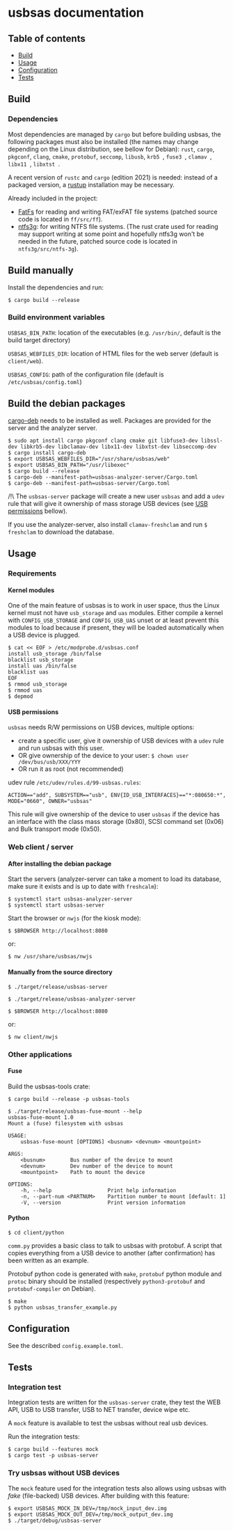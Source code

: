 # usbsas documentation

## Table of contents
* [Build](#build)
* [Usage](#usage)
* [Configuration](#configuration)
* [Tests](#tests)

## Build

### Dependencies

Most dependencies are managed by `cargo` but before building usbsas, the
following packages must also be installed (the names may change depending on the
Linux distribution, see bellow for Debian): `rust`, `cargo`, `pkgconf`, `clang`,
`cmake`, `protobuf`, `seccomp`, `libusb`, `krb5 `, `fuse3 `, `clamav `, `libx11
`, `libxtst `.

A recent version of `rustc` and `cargo` (edition 2021) is needed: instead of a
packaged version, a [rustup](https://rustup.rs/) installation may be necessary.

Already included in the project:
- [FatFs](http://elm-chan.org/fsw/ff/00index_e.html) for reading and writing
  FAT/exFAT file systems (patched source code is located in `ff/src/ff`).
- [ntfs3g](https://github.com/tuxera/ntfs-3g): for writing NTFS file systems.
  (The rust crate used for reading may support writing at some point and
  hopefully ntfs3g won't be needed in the future, patched source code is located
  in `ntfs3g/src/ntfs-3g`).

## Build manually
Install the dependencies and run:

```shell
$ cargo build --release
```

### Build environment variables

`USBSAS_BIN_PATH`: location of the executables (e.g. `/usr/bin/`, default is the
build target directory)

`USBSAS_WEBFILES_DIR`: location of HTML files for the web server (default is
`client/web`).

`USBSAS_CONFIG`: path of the configuration file (default is
`/etc/usbsas/config.toml`)

## Build the debian packages

[cargo-deb](https://github.com/kornelski/cargo-deb#readme) needs to be installed
as well. Packages are provided for the server and the analyzer server.

```shell
$ sudo apt install cargo pkgconf clang cmake git libfuse3-dev libssl-dev libkrb5-dev libclamav-dev libx11-dev libxtst-dev libseccomp-dev
$ cargo install cargo-deb
$ export USBSAS_WEBFILES_DIR="/usr/share/usbsas/web"
$ export USBSAS_BIN_PATH="/usr/libexec"
$ cargo build --release
$ cargo-deb --manifest-path=usbsas-analyzer-server/Cargo.toml
$ cargo-deb --manifest-path=usbsas-server/Cargo.toml
```

/!\ The `usbsas-server` package will create a new user `usbsas` and add a `udev`
rule that will give it ownership of mass storage USB devices (see [USB
permissions](#usb-permissions) bellow).

If you use the analyzer-server, also install `clamav-freshclam` and run `$
freshclam` to download the database.

## Usage

### Requirements

#### Kernel modules

One of the main feature of usbsas is to work in user space, thus the Linux
kernel must not have `usb_storage` and `uas` modules. Either compile a kernel
with `CONFIG_USB_STORAGE` and `CONFIG_USB_UAS` unset or at least prevent this
modules to load because if present, they will be loaded automatically when a USB
device is plugged.

```shell
$ cat << EOF > /etc/modprobe.d/usbsas.conf
install usb_storage /bin/false
blacklist usb_storage
install uas /bin/false
blacklist uas
EOF
$ rmmod usb_storage
$ rmmod uas
$ depmod
```

#### USB permissions

`usbsas` needs R/W permissions on USB devices, multiple options:
- create a specific user, give it ownership of USB devices with a `udev` rule
  and run usbsas with this user.
- OR give ownership of the device to your user: `$ chown user /dev/bus/usb/XXX/YYY`
- OR run it as root (not recommended)


udev rule `/etc/udev/rules.d/99-usbsas.rules`:
```
ACTION=="add", SUBSYSTEM=="usb", ENV{ID_USB_INTERFACES}=="*:080650:*", MODE="0660", OWNER="usbsas"
```

This rule will give ownership of the device to user `usbsas` if the device has
an interface with the class mass storage (0x80), SCSI command set (0x06) and
Bulk transport mode (0x50).

### Web client / server

#### After installing the debian package

Start the servers (analyzer-server can take a moment to load its database, make
sure it exists and is up to date with `freshcalm`):

```shell
$ systemctl start usbsas-analyzer-server
$ systemctl start usbsas-server
```

Start the browser or `nwjs` (for the kiosk mode):
```shell
$ $BROWSER http://localhost:8080
```
or:

```shell
$ nw /usr/share/usbsas/nwjs
```


#### Manually from the source directory
```shell
$ ./target/release/usbsas-server
```
```shell
$ ./target/release/usbsas-analyzer-server
```

```shell
$ $BROWSER http://localhost:8080
```
or:

```shell
$ nw client/nwjs
```

### Other applications

#### Fuse
Build the usbsas-tools crate:
```shell
$ cargo build --release -p usbsas-tools
```
```shell
$ ./target/release/usbsas-fuse-mount --help
usbsas-fuse-mount 1.0
Mount a (fuse) filesystem with usbsas

USAGE:
    usbsas-fuse-mount [OPTIONS] <busnum> <devnum> <mountpoint>

ARGS:
    <busnum>        Bus number of the device to mount
    <devnum>        Dev number of the device to mount
    <mountpoint>    Path to mount the device

OPTIONS:
    -h, --help                  Print help information
    -n, --part-num <PARTNUM>    Partition number to mount [default: 1]
    -V, --version               Print version information
```

#### Python

```shell
$ cd client/python
```

`comm.py` provides a basic class to talk to usbsas with protobuf. A script that
copies everything from a USB device to another (after confirmation) has been
written as an example.

Protobuf python code is generated with `make`, `protobuf` python module and
`protoc` binary should be installed (respectively `python3-protobuf` and
`protobuf-compiler` on Debian).

```shell
$ make
$ python usbsas_transfer_example.py
```


## Configuration

See the described `config.example.toml`.


## Tests
### Integration test

Integration tests are written for the `usbsas-server` crate, they test the WEB
API, USB to USB transfer, USB to NET transfer, device wipe etc.

A `mock` feature is available to test the usbsas without real usb devices.

Run the integration tests:
```shell
$ cargo build --features mock
$ cargo test -p usbsas-server
```

### Try usbsas without USB devices

The `mock` feature used for the integration tests also allows using usbsas with
_fake_ (file-backed) USB devices. After building with this feature:

```shell
$ export USBSAS_MOCK_IN_DEV=/tmp/mock_input_dev.img
$ export USBSAS_MOCK_OUT_DEV=/tmp/mock_output_dev.img
$ ./target/debug/usbsas-server
```
